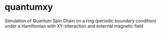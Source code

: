 # quantumxy
Simulation of Quantum Spin Chain on a ring (periodic boundary condition) under a Hamiltonian with XY-interaction and external magnetic field
